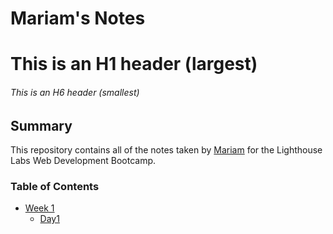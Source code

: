 # Mariam's Notes
# This is an H1 header (largest)
###### This is an H6 header (smallest)

## Summary

This repository contains all of the notes taken by [Mariam](https://github.com/Mariam-RM/lighthouse-web-notes) for the Lighthouse Labs Web Development Bootcamp.

### Table of Contents
* [Week 1](/Week_1)
  * [Day1](/Week_1/Day_1)
